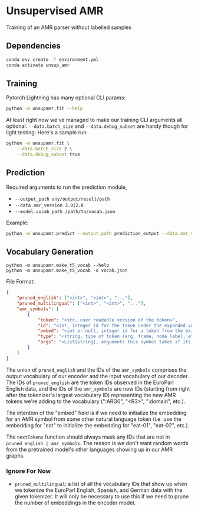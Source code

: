 # Unsupervised AMR
Training of an AMR parser without labelled samples

## Dependencies

```bash
conda env create -f environment.yml
conda activate unsup_amr
```

## Training

Pytorch Lightning has many optional CLI params:
```bash
python -m unsupamr.fit --help
```

At least right now we've managed to make our training CLI arguments all optional.
`--data.batch_size` and `--data.debug_subset` are handy though for light testing:
Here's a sample run:
```bash
python -m unsupamr.fit \
    --data.batch_size 2 \
    --data.debug_subset true 
```

## Prediction
Required arguments to run the prediction module,
- `--output_path any/output/result/path`
- `--data.amr_version 3.0|2.0`
- `--model.vocab_path /path/to/vocab.json`

Example:
```bash
python -m unsupamr.predict --output_path prediction_output --data.amr_version 3.0 --model.vocab_path vocab.json
```

## Vocabulary Generation

```
python -m unsupamr.make_t5_vocab --help
python -m unsupamr.make_t5_vocab -o vocab.json
```

File Format:

```json
{
	"pruned_english": ["<int>", "<int>", "..."],
	"pruned_multilingual": ["<int>", "<int>", "..."],
	"amr_symbols": [
		{
			"token": "<str, user readable version of the token>",
			"id": "<int, integer id for the token under the expanded vocabulary>",
			"embed": "<int or null, integer id for a token from the existing vocbulary>",
			"type": "<string, type of token (arg, frame, node label, etc.)>",
			"args": "<List[string], arguments this symbol takes if its type == 'frame'"
		}
	]
}
```


The union of `pruned_english` and the IDs of the `amr_symbols` comprises the output vocabulary of our encoder and the input vocabulary of our decoder.
The IDs of `pruned_english` are the token IDs observed in the EuroParl English data, and the IDs of the `amr_symbols` are new IDs (starting from right after the tokenizer's largest vocabulary ID) representing the new AMR tokens we're adding to the vocabulary (":ARG0", "\<R3\>", ":domain", etc.).

The intention of the "embed" field is if we need to initialize the embedding for an AMR symbol from some other natural language token (i.e. use the embedding for "eat" to initialize the embedding for "eat-01", "eat-02", etc.).

The `nextTokens` function should always mask any IDs that are not in `pruned_english | amr_symbols`.
The reason is we don't want random words from the pretrained model's other languages showing up in our AMR graphs.

### Ignore For Now
- `pruned_multilingual`: a list of all the vocabulary IDs that show up when we tokenize the EuroParl English, Spanish, and German data with the given tokenizer. It will only be necessary to use this if we need to prune the number of embeddings in the encoder model.

